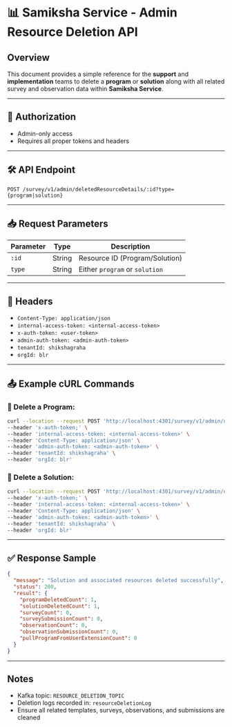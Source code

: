 # 📊 Samiksha Service - Admin Resource Deletion API

## Overview
This document provides a simple reference for the **support** and **implementation** teams to delete a **program** or **solution** along with all related survey and observation data within **Samiksha Service**.

---

## 🔐 Authorization
- Admin-only access
- Requires all proper tokens and headers

---

## 🛠️ API Endpoint

```
POST /survey/v1/admin/deletedResourceDetails/:id?type={program|solution}
```

---

## 📥 Request Parameters

| Parameter | Type   | Description                         |
|-----------|--------|-------------------------------------|
| `:id`     | String | Resource ID (Program/Solution)      |
| `type`    | String | Either `program` or `solution`      |

---

## 🧩 Headers

- `Content-Type: application/json`
- `internal-access-token: <internal-access-token>`
- `x-auth-token: <user-token>`
- `admin-auth-token: <admin-auth-token>`
- `tenantId: shikshagraha`
- `orgId: blr`

---

## 📤 Example cURL Commands

### 🔁 Delete a **Program**:
```bash
curl --location --request POST 'http://localhost:4301/survey/v1/admin/deletedResourceDetails/68260d66b063136922f947c9?type=program' \
--header 'x-auth-token;' \
--header 'internal-access-token: <internal-access-token>' \
--header 'Content-Type: application/json' \
--header 'admin-auth-token: <admin-auth-token>' \
--header 'tenantId: shikshagraha' \
--header 'orgId: blr'
```

### 🔁 Delete a **Solution**:
```bash
curl --location --request POST 'http://localhost:4301/survey/v1/admin/deletedResourceDetails/68260d66b063136922f947c9?type=solution' \
--header 'x-auth-token;' \
--header 'internal-access-token: <internal-access-token>' \
--header 'Content-Type: application/json' \
--header 'admin-auth-token: <admin-auth-token>' \
--header 'tenantId: shikshagraha' \
--header 'orgId: blr'
```

---

## ✅ Response Sample

```json
{
  "message": "Solution and associated resources deleted successfully",
  "status": 200,
  "result": {
    "programDeletedCount": 1,
    "solutionDeletedCount": 1,
    "surveyCount": 0,
    "surveySubmissionCount": 0,
    "observationCount": 0,
    "observationSubmissionCount": 0,
    "pullProgramFromUserExtensionCount": 0
  }
}
```

---

## Notes
- Kafka topic: `RESOURCE_DELETION_TOPIC`
- Deletion logs recorded in: `resourceDeletionLog`
- Ensure all related templates, surveys, observations, and submissions are cleaned